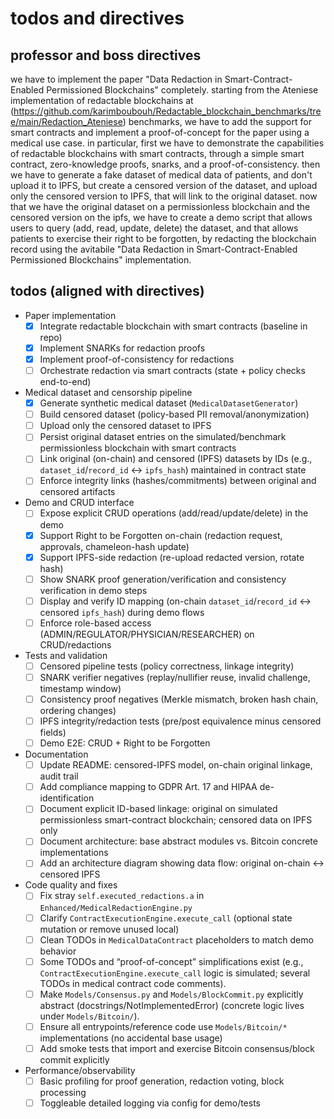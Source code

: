 # todos and directives

## professor and boss directives

we have to implement the paper "Data Redaction in Smart-Contract-Enabled Permissioned Blockchains" completely. starting from the Ateniese implementation of redactable blockchains at (<https://github.com/karimboubouh/Redactable_blockchain_benchmarks/tree/main/Redaction_Ateniese>) benchmarks, we have to add the support for smart contracts and implement a proof-of-concept for the paper using a medical use case. in particular, first we have to demonstrate the capabilities of redactable blockchains with smart contracts, through a simple smart contract, zero-knowledge proofs, snarks, and a proof-of-consistency. then we have to generate a fake dataset of medical data of patients, and don't upload it to IPFS, but create a censored version of the dataset, and upload only the censored version to IPFS, that will link to the original dataset. now that we have the original dataset on a permissionless blockchain and the censored version on the ipfs, we have to create a demo script that allows users to query (add, read, update, delete) the dataset, and that allows patients to exercise their right to be forgotten, by redacting the blockchain record using the avitabile "Data Redaction in Smart-Contract-Enabled Permissioned Blockchains" implementation.

## todos (aligned with directives)

- Paper implementation
  - [x] Integrate redactable blockchain with smart contracts (baseline in repo)
  - [x] Implement SNARKs for redaction proofs
  - [x] Implement proof-of-consistency for redactions
  - [ ] Orchestrate redaction via smart contracts (state + policy checks end-to-end)

- Medical dataset and censorship pipeline
  - [x] Generate synthetic medical dataset (`MedicalDatasetGenerator`)
  - [ ] Build censored dataset (policy-based PII removal/anonymization)
  - [ ] Upload only the censored dataset to IPFS
  - [ ] Persist original dataset entries on the simulated/benchmark permissionless blockchain with smart contracts
  - [ ] Link original (on-chain) and censored (IPFS) datasets by IDs (e.g., `dataset_id`/`record_id` ↔ `ipfs_hash`) maintained in contract state
  - [ ] Enforce integrity links (hashes/commitments) between original and censored artifacts

- Demo and CRUD interface
  - [ ] Expose explicit CRUD operations (add/read/update/delete) in the demo
  - [x] Support Right to be Forgotten on-chain (redaction request, approvals, chameleon-hash update)
  - [x] Support IPFS-side redaction (re-upload redacted version, rotate hash)
  - [ ] Show SNARK proof generation/verification and consistency verification in demo steps
  - [ ] Display and verify ID mapping (on-chain `dataset_id`/`record_id` ↔ censored `ipfs_hash`) during demo flows
  - [ ] Enforce role-based access (ADMIN/REGULATOR/PHYSICIAN/RESEARCHER) on CRUD/redactions

- Tests and validation
  - [ ] Censored pipeline tests (policy correctness, linkage integrity)
  - [ ] SNARK verifier negatives (replay/nullifier reuse, invalid challenge, timestamp window)
  - [ ] Consistency proof negatives (Merkle mismatch, broken hash chain, ordering changes)
  - [ ] IPFS integrity/redaction tests (pre/post equivalence minus censored fields)
  - [ ] Demo E2E: CRUD + Right to be Forgotten

- Documentation
  - [ ] Update README: censored-IPFS model, on-chain original linkage, audit trail
  - [ ] Add compliance mapping to GDPR Art. 17 and HIPAA de-identification
  - [ ] Document explicit ID-based linkage: original on simulated permissionless smart-contract blockchain; censored data on IPFS only
  - [ ] Document architecture: base abstract modules vs. Bitcoin concrete implementations
  - [ ] Add an architecture diagram showing data flow: original on-chain ↔ censored IPFS

- Code quality and fixes
  - [ ] Fix stray `self.executed_redactions.a` in `Enhanced/MedicalRedactionEngine.py`
  - [ ] Clarify `ContractExecutionEngine.execute_call` (optional state mutation or remove unused local)
  - [ ] Clean TODOs in `MedicalDataContract` placeholders to match demo behavior
  - [ ] Some TODOs and “proof-of-concept” simplifications exist (e.g., `ContractExecutionEngine.execute_call` logic is simulated; several TODOs in medical contract code comments).
  - [ ] Make `Models/Consensus.py` and `Models/BlockCommit.py` explicitly abstract (docstrings/NotImplementedError) (concrete logic lives under `Models/Bitcoin/`).
  - [ ] Ensure all entrypoints/reference code use `Models/Bitcoin/*` implementations (no accidental base usage)
  - [ ] Add smoke tests that import and exercise Bitcoin consensus/block commit explicitly

- Performance/observability
  - [ ] Basic profiling for proof generation, redaction voting, block processing
  - [ ] Toggleable detailed logging via config for demo/tests
